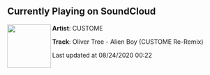 ## Currently Playing on SoundCloud

[<img align="left" width="100" src="https://i1.sndcdn.com/artworks-nfqBsMKExEerskP7-KMLEMQ-t50x50.jpg">](https://soundcloud.com/itscustome/alien-boy-vip)

**Artist**: CUSTOME 

**Track**: Oliver Tree - Alien Boy (CUSTOME Re-Remix)

Last updated at 08/24/2020 00:22
